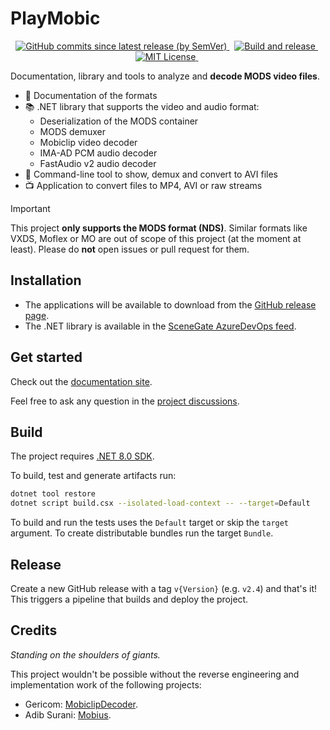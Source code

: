 # PlayMobic

<!-- markdownlint-disable MD033 -->
<p align="center">
<!--
  <a href="https://dev.azure.com/SceneGate/SceneGate/_packaging?_a=feed&feed=SceneGate-Preview">
    <img alt="Stable version" src="https://img.shields.io/nuget/v/PleoSoft.PlayMobic?label=Stable" />
  </a>
  &nbsp;
-->
  <a href="https://dev.azure.com/SceneGate/SceneGate/_packaging?_a=feed&feed=SceneGate-Preview">
    <img alt="GitHub commits since latest release (by SemVer)" src="https://img.shields.io/github/commits-since/pleonex/PlayMobic/latest?sort=semver" />
  </a>
  &nbsp;
  <a href="https://github.com/pleonex/PlayMobic/actions/workflows/build-and-release.yml">
    <img alt="Build and release" src="https://github.com/pleonex/PlayMobic/actions/workflows/build-and-release.yml/badge.svg" />
  </a>
  &nbsp;
  <a href="https://choosealicense.com/licenses/mit/">
    <img alt="MIT License" src="https://img.shields.io/badge/license-MIT-blue.svg?style=flat" />
  </a>
  &nbsp;
</p>

Documentation, library and tools to analyze and **decode MODS video files**.

- 📃 Documentation of the formats
- 📚 .NET library that supports the video and audio format:
  - Deserialization of the MODS container
  - MODS demuxer
  - Mobiclip video decoder
  - IMA-AD PCM audio decoder
  - FastAudio v2 audio decoder
- 🔧 Command-line tool to show, demux and convert to AVI files
- 📺 Application to convert files to MP4, AVI or raw streams

> [!IMPORTANT]  
> This project **only supports the MODS format (NDS)**. Similar formats like
> VXDS, Moflex or MO are out of scope of this project (at the moment at least).
> Please do **not** open issues or pull request for them.

## Installation

- The applications will be available to download from the
  [GitHub release page](https://github.com/pleonex/PlayMobic/releases).
- The .NET library is available in the
  [SceneGate AzureDevOps feed](https://dev.azure.com/SceneGate/SceneGate/_artifacts/feed/SceneGate-Preview).

## Get started

Check out the [documentation site](https://www.pleonex.dev/PlayMobic/).

Feel free to ask any question in the
[project discussions](https://github.com/pleonex/PlayMobic/discussions).

## Build

The project requires
[.NET 8.0 SDK](https://dotnet.microsoft.com/en-us/download/dotnet/8.0).

To build, test and generate artifacts run:

```sh
dotnet tool restore
dotnet script build.csx --isolated-load-context -- --target=Default
```

To build and run the tests uses the `Default` target or skip the `target`
argument. To create distributable bundles run the target `Bundle`.

## Release

Create a new GitHub release with a tag `v{Version}` (e.g. `v2.4`) and that's it!
This triggers a pipeline that builds and deploy the project.

## Credits

_Standing on the shoulders of giants._

This project wouldn't be possible without the reverse engineering and
implementation work of the following projects:

- Gericom: [MobiclipDecoder](https://github.com/Gericom/MobiclipDecoder).
- Adib Surani: [Mobius](https://github.com/AdibSurani/Mobius).
